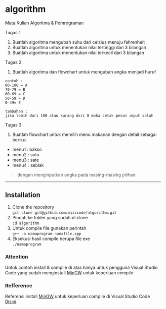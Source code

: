 # algorithm
Mata Kuliah Algoritma & Pemrograman

Tugas 1 
1. Buatlah algoritma mengubah suhu dari celsius menuju fahrenheit
2. Buatlah algoritma untuk menentukan nilai tertinggi dari 3 bilangan
3. Buatlah algoritma untuk menentukan nilai terkecil dari 3 bilangan

Tugas 2
1. Buatlah algoritma dan flowchart untuk mengubah angka menjadi huruf
```
contoh :
80-100 = A
70-79 = B
60-69 = C
50-59 = D
0-49= E

tambahan :
jika lebih dari 100 atau kurang dari 0 maka cetak pesan input salah
```

Tugas 3
1. Buatlah flowchart untuk memilih menu makanan dengan detail sebagai berikut
- menu1 : bakso
- menu2 : soto
- menu3 : sate
- menu4 : seblak
> dengan menginputkan angka pada masing-masing pilihan

<hr>

## Installation
1. Clone the repository <br> ```git clone git@github.com:mizzcode/algorithm.git```
2. Pindah ke folder yang sudah di clone <br> ```cd algorithm```
3. Untuk compile file gunakan perintah <br> ```g++ -o namaprogram namafile.cpp```
4. Eksekusi hasil compile berupa file.exe <br> ```./namaprogram```

### Attention
Untuk contoh install & compile di atas hanya untuk pengguna Visual Studio Code yang sudah menginstall <a href="https://sourceforge.net/projects/mingw-w64/">MinGW</a> untuk keperluan compile

### Refference
Referensi install <a href="https://sourceforge.net/projects/mingw-w64/">MinGW</a> untuk keperluan compile di Visual Studio Code <a href="https://www.youtube.com/watch?v=KYxLEDF6kjs">Disini</a>
